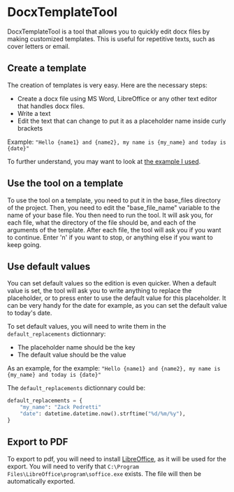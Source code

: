 # DocxTemplateTool
DocxTemplateTool is a tool that allows you to quickly edit docx files by making customized templates. This is useful for repetitive texts, such as cover letters or email.

## Create a template
The creation of templates is very easy. Here are the necessary steps:
- Create a docx file using MS Word, LibreOffice or any other text editor that handles docx files.
- Write a text
- Edit the text that can change to put it as a placeholder name inside curly brackets

Example: `"Hello {name1} and {name2}, my name is {my_name} and today is {date}"`

To further understand, you may want to look at [the example I used](https://github.com/ZackPedretti/DocxTemplateTool/blob/main/base_files/base_letter.docx).

## Use the tool on a template
To use the tool on a template, you need to put it in the base_files directory of the project. Then, you need to edit the "base_file_name" variable to the name of your base file.
You then need to run the tool. It will ask you, for each file, what the directory of the file should be, and each of the arguments of the template.
After each file, the tool will ask you if you want to continue. Enter 'n' if you want to stop, or anything else if you want to keep going.

## Use default values
You can set default values so the edition is even quicker. When a default value is set, the tool will ask you to write anything to replace the placeholder, or to press enter to use the default value for this placeholder. It can be very handy for the date for example, as you can set the default value to today's date.

To set default values, you will need to write them in the `default_replacements` dictionnary:
- The placeholder name should be the key
- The default value should be the value

As an example, for the example: `"Hello {name1} and {name2}, my name is {my_name} and today is {date}"`

The `default_replacements` dictionnary could be:
```python
default_replacements = {
    "my_name": "Zack Pedretti"
    "date": datetime.datetime.now().strftime("%d/%m/%y"),
}
```

## Export to PDF
To export to pdf, you will need to install [LibreOffice](https://fr.libreoffice.org/download/telecharger-libreoffice/), as it will be used for the export. You will need to verify that `C:\Program Files\LibreOffice\program\soffice.exe` exists.
The file will then be automatically exported.
